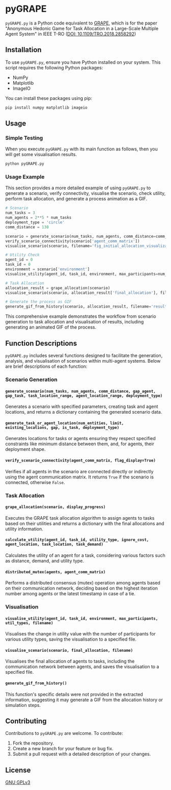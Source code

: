 # pyGRAPE

`pyGRAPE.py` is a Python code equivalent to [GRAPE](https://github.com/inmo-jang/GRAPE), which is for the paper "Anonymous Hedonic Game for Task Allocation in a Large-Scale Multiple Agent System" in IEEE T-RO ([DOI: 10.1109/TRO.2018.2858292](https://ieeexplore.ieee.org/document/8439076))



## Installation

To use `pyGRAPE.py`, ensure you have Python installed on your system. This script requires the following Python packages:

- NumPy
- Matplotlib
- ImageIO

You can install these packages using pip:

```bash
pip install numpy matplotlib imageio
```

## Usage

### Simple Testing

When you execute `pyGRAPE.py` with its main function as follows, then you will get some visualisation results. 

```bash
python pyGRAPE.py
```

### Usage Example
This section provides a more detailed example of using `pyGRAPE.py` to generate a scenario, verify connectivity, visualise the scenario, check utility, perform task allocation, and generate a process animation as a GIF.

```python
# Scenario
num_tasks = 3
num_agents = 2**5 * num_tasks
deployment_type = 'circle'
comm_distance = 130

scenario = generate_scenario(num_tasks, num_agents, comm_distance=comm_distance, deployment_type=deployment_type)
verify_scenario_connectivity(scenario['agent_comm_matrix'])
visualise_scenario(scenario, filename='fig_initial_allocation_visualization.png')

# Utility Check
agent_id = 0
task_id = 0
environment = scenario['environment']
visualise_utility(agent_id, task_id, environment, max_participants=num_agents, filename='fig_utility')

# Task Allocation
allocation_result = grape_allocation(scenario)
visualise_scenario(scenario, allocation_result['final_allocation'], filename="fig_final_allocation_visualization.png")

# Generate the process as GIF
generate_gif_from_history(scenario, allocation_result, filename='result_animation.gif')
```

This comprehensive example demonstrates the workflow from scenario generation to task allocation and visualisation of results, including generating an animated GIF of the process.



## Function Descriptions

`pyGRAPE.py` includes several functions designed to facilitate the generation, analysis, and visualisation of scenarios within multi-agent systems. Below are brief descriptions of each function:

### Scenario Generation
#### `generate_scenario(num_tasks, num_agents, comm_distance, gap_agent, gap_task, task_location_range, agent_location_range, deployment_type)`
Generates a scenario with specified parameters, creating task and agent locations, and returns a dictionary containing the generated scenario data.

#### `generate_task_or_agent_location(num_entities, limit, existing_locations, gap, is_task, deployment_type)`
Generates locations for tasks or agents ensuring they respect specified constraints like minimum distance between them, and, for agents, their deployment shape.


#### `verify_scenario_connectivity(agent_comm_matrix, flag_display=True)`
Verifies if all agents in the scenario are connected directly or indirectly using the agent communication matrix. It returns `True` if the scenario is connected, otherwise `False`.

### Task Allocation
#### `grape_allocation(scenario, display_progress)`
Executes the GRAPE task allocation algorithm to assign agents to tasks based on their utilities and returns a dictionary with the final allocations and utility information.

#### `calculate_utility(agent_id, task_id, utility_type, ignore_cost, agent_location, task_location, task_demand)`
Calculates the utility of an agent for a task, considering various factors such as distance, demand, and utility type.

#### `distributed_mutex(agents, agent_comm_matrix)`
Performs a distributed consensus (mutex) operation among agents based on their communication network, deciding based on the highest iteration number among agents or the latest timestamp in case of a tie.


### Visualisation
#### `visualise_utility(agent_id, task_id, environment, max_participants, util_types, filename)`
Visualises the change in utility value with the number of participants for various utility types, saving the visualisation to a specified file.

#### `visualise_scenario(scenario, final_allocation, filename)`
Visualises the final allocation of agents to tasks, including the communication network between agents, and saves the visualisation to a specified file.

#### `generate_gif_from_history()`
This function's specific details were not provided in the extracted information, suggesting it may generate a GIF from the allocation history or simulation steps.

## Contributing

Contributions to `pyGRAPE.py` are welcome. To contribute:

1. Fork the repository.
2. Create a new branch for your feature or bug fix.
3. Submit a pull request with a detailed description of your changes.

## License
[GNU GPLv3](https://github.com/inmo-jang/pyGRAPE/blob/main/LICENSE)
